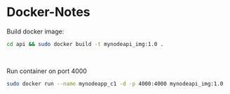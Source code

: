 # Docker-Notes

Build docker image:
```sh
cd api && sudo docker build -t mynodeapi_img:1.0 .
```

<br>

Run container on port 4000
```sh
sudo docker run --name mynodeapp_c1 -d -p 4000:4000 mynodeapi_img:1.0
```
